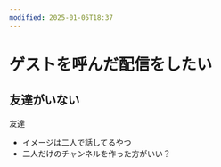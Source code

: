 ```yaml
---
modified: 2025-01-05T18:37
---
```

# ゲストを呼んだ配信をしたい

## 友達がいない

友達

- イメージは二人で話してるやつ
- 二人だけのチャンネルを作った方がいい？